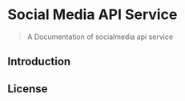 # Social Media API Service

> A Documentation of socialmedia api service

## Introduction


## License